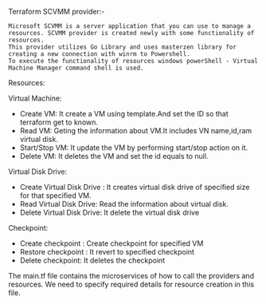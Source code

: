 Terraform SCVMM provider:-

    Microsoft SCVMM is a server application that you can use to manage a resources. SCVMM provider is created newly with some functionality of resources. 
    This provider utilizes Go Library and uses masterzen library for creating a new connection with winrm to Powershell. 
    To execute the functionality of resources windows powerShell - Virtual Machine Manager command shell is used.

Resources:

Virtual Machine:

- Create VM: It create a VM using template.And set the ID so that terraform get to known.
- Read VM: Geting the information about VM.It includes VN name,id,ram virtual disk.
- Start/Stop VM: It update the VM by performing start/stop action on it.
- Delete VM: It deletes the VM and set the id equals to null.

Virtual Disk Drive:

- Create Virtual Disk Drive : It creates virtual disk drive of specified size for that specified  VM.
- Read Virtual Disk Drive: Read the information about virtual disk.
- Delete Virtual Disk Drive: It delete the virtual disk drive

Checkpoint:

- Create checkpoint : Create checkpoint for specified VM
- Restore checkpoint : It revert to specified checkpoint
- Delete checkpoint: It deletes the checkpoint

The main.tf file contains the microservices of how to call the providers and resources. We need to specify required details for resource creation in this file.